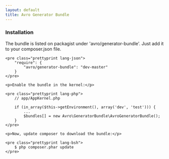```yaml
---
layout: default
title: Avro Generator Bundle
---
```


<div class="page-header">
    <h3>Installation</h3>
</div>
<div>
    <p>
        The bundle is listed on packagist under 'avro/generator-bundle'. Just add it to your composer.json file.
    </p>

    <pre class="prettyprint lang-json">
        "require": {
            "avro/generator-bundle": "dev-master"
        }
    </pre>

    <p>Enable the bundle in the kernel:</p>

    <pre class="prettyprint lang-php">
        // app/AppKernel.php

        if (in_array($this->getEnvironment(), array('dev', 'test'))) {
            ...
            $bundles[] = new Avro\GeneratorBundle\AvroGeneratorBundle();
        }
    </pre>
    
    <p>Now, update composer to download the bundle:</p>

    <pre class="prettyprint lang-bsh">
        $ php composer.phar update
    </pre>
</div>

